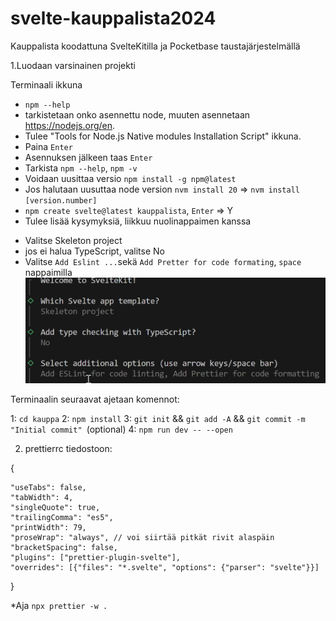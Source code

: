 # svelte-kauppalista2024
Kauppalista koodattuna SvelteKitilla ja Pocketbase taustajärjestelmällä

1.Luodaan varsinainen projekti

Terminaali ikkuna
* `npm --help`
* tarkistetaan onko asennettu node, muuten asennetaan https://nodejs.org/en.
* Tulee "Tools for Node.js Native modules Installation Script" ikkuna. 
* Paina `Enter`
* Asennuksen jälkeen taas `Enter`
* Tarkista `npm --help`, `npm -v` 
* Voidaan uusittaa versio `npm install -g npm@latest`
* Jos halutaan uusuttaa node version `nvm install 20` => `nvm install [version.number]`
* `npm create svelte@latest kauppalista`, `Enter` => Y
* Tulee lisää kysymyksiä, liikkuu nuolinappaimen kanssa 
- Valitse Skeleton project
- jos ei halua TypeScript, valitse No
- Valitse `Add Eslint ...`sekä `Add Pretter for code formating`, `space` nappaimilla
![alt text](image-1.png)

Terminaalin seuraavat ajetaan komennot:

1: `cd kauppa`
2: `npm install`
3: `git init` && `git add -A` && `git commit -m "Initial commit" `(optional)
4: `npm run dev -- --open`

2. prettierrc tiedostoon:

{
    
    "useTabs": false,
    "tabWidth": 4,
    "singleQuote": true,
    "trailingComma": "es5",
    "printWidth": 79,
    "proseWrap": "always", // voi siirtää pitkät rivit alaspäin
    "bracketSpacing": false,
    "plugins": ["prettier-plugin-svelte"],
    "overrides": [{"files": "*.svelte", "options": {"parser": "svelte"}}]
}

*Aja `npx prettier -w .`













